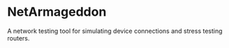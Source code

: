 # NetArmageddon
A network testing tool for simulating device connections and stress testing routers.
